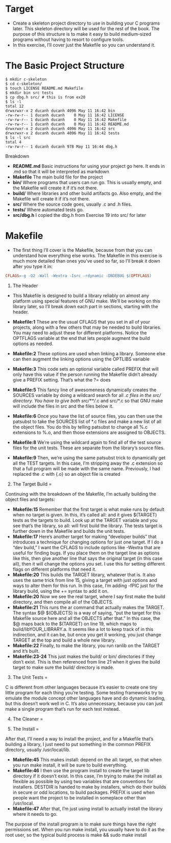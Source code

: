Target
=

- Create a skeleton project directory to use in building your C programs later. This skeleton directory will be used for the rest of the book. The purpose of this structure is to make it easy to build medium-sized programs without having to resort to configure tools.
- In this exercise, I’ll cover just the Makefile so you can understand it.


The Basic Project Structure
=
```console
$ mkdir c-skeleton
$ cd c-skeleton/
$ touch LICENSE README.md Makefile
$ mkdir bin src tests
$ cp dbg.h src/ # this is from ex20
$ ls -l
total 12
drwxrwxr-x 2 ducanh ducanh 4096 May 11 16:42 bin
-rw-rw-r-- 1 ducanh ducanh    0 May 11 16:42 LICENSE
-rw-rw-r-- 1 ducanh ducanh    0 May 11 16:42 Makefile
-rw-rw-r-- 1 ducanh ducanh    0 May 11 16:42 README.md
drwxrwxr-x 2 ducanh ducanh 4096 May 11 16:42 src
drwxrwxr-x 2 ducanh ducanh 4096 May 11 16:42 tests
$ ls -l src
total 4
-rw-rw-r-- 1 ducanh ducanh 978 May 11 16:44 dbg.h
```

Breakdown
- **README.md** Basic instructions for using your project go here. It ends in .md so that it will be
interpreted as markdown
- **Makefile** The main build file for the project
- **bin/** Where programs that users can run go. This is usually empty, and the Makefile will create it if it’s not there.
- **build/** Where libraries and other build artifacts go. Also empty, and the Makefile will create it if it’s not there.
- **src/** Where the source code goes, usually .c and .h files.
- **tests/** Where automated tests go.
- **src/dbg.h** I copied the dbg.h from Exercise 19 into src/ for later


Makefile
=
- The first thing I’ll cover is the Makefile, because from that you can understand how everything else works. The Makefile in this exercise is much more detailed than ones you’ve used so far, so I’ll break it down after you type it in:

```makefile
CFLAGS=-g -O2 -Wall -Wextra -Isrc -rdynamic -DNDEBUG $(OPTFLAGS)
```


1. The Header
- This Makefile is designed to build a library reliably on almost any platform using special features of GNU make. We’ll be working on this library later, so I’ll break down each part in sections, starting with the header.

- **Makefile:1** These are the usual CFLAGS that you set in all of your projects, along with a few others that may be needed to build libraries. You may need to adjust these for different platforms. Notice the OPTFLAGS variable at the end that lets people augment the build options as needed.
- **Makefile:2** These options are used when linking a library. Someone else can then augment the
linking options using the OPTLIBS variable
- **Makefile:3** This code sets an optional variable called PREFIX that will only have this value if the
person running the Makefile didn’t already give a PREFIX setting. That’s what the ?= does
- **Makefile:5** This fancy line of awesomeness dynamically creates the SOURCES variable by doing a wildcard search for all *.c files in the src/ directory. You have to give both src/**/*.c and src/*.c so that GNU make will include the files in src and the files below it.
- **Makefile:6** Once you have the list of source files, you can then use the patsubst to take the SOURCES list of *.c files and make a new list of all the object files. You do this by telling patsubst to change all %.c extensions to %.o, and then those extensions are assigned to
OBJECTS.
- **Makefile:8** We’re using the wildcard again to find all of the test source files for the unit tests.
These are separate from the library’s source files.
- **Makefile:9** Then, we’re using the same patsubst trick to dynamically get all the TEST targets. In this case, I’m stripping away the .c extension so that a full program will be made with the same name. Previously, I had replaced the .c with {.o} so an object file is created



2. The Target Build
=

Continuing with the breakdown of the Makefile, I’m actually building the object files and targets:
- **Makefile:15** Remember that the first target is what make runs by default when no target is given. In this, it’s called all: and it gives $(TARGET) tests as the targets to build. Look up at the TARGET variable and you see that’s the library, so all: will first build the library. The tests target is further down in the Makefile and builds the unit tests.
- **Makefile:17** Here’s another target for making “developer builds” that introduces a technique for changing options for just one target. If I do a “dev build,” I want the CFLAGS to include options like -Wextra that are useful for finding bugs. If you place them on the target line as options like this, then give another line that says the original target (in this case all), then it will change the options you set. I use this for setting different flags on different platforms that need it.
- **Makefile:20** This builds the TARGET library, whatever that is. It also uses the same trick from line 15, giving a target with just options and ways to alter them for this run. In this case, I’m adding -fPIC just for the library build, using the += syntax to add it on.
- **Makefile:20** Now we see the real target, where I say first make the build directory, and then compile all of the OBJECTS.
- **Makefile:21** This runs the ar command that actually makes the TARGET. The syntax $@
$(OBJECTS) is a way of saying, “put the target for this Makefile source here and all the
OBJECTS after that.” In this case, the $@ maps back to the $(TARGET) on line 19, which maps
to build/libYOUR_LIBRARY.a. It seems like a lot to keep track of in this indirection, and it
can be, but once you get it working, you just change TARGET at the top and build a whole new
library.
- **Makefile:22** Finally, to make the library, you run ranlib on the TARGET and it’s built.
- **Makefile:23-24** This just makes the build/ or bin/ directories if they don’t exist. This is then referenced from line 21 when it gives the build target to make sure the build/ directory is made.


3. The Unit Tests
=

C is different from other languages because it’s easier to create one tiny little program for each thing you’re testing. Some testing frameworks try to emulate the module concept other languages have and do dynamic loading, but this doesn’t work well in C. It’s also unnecessary, because you can just make a single program that’s run for each test instead.



4. The Cleaner
=


5. The Install
= 

After that, I’ll need a way to install the project, and for a Makefile that’s building a library, I just need to put something in the common PREFIX directory, usually /usr/local/lib.
- **Makefile:45** This makes install: depend on the all: target, so that when you run make
install, it will be sure to build everything.
- **Makefile:46** I then use the program install to create the target lib directory if it doesn’t exist. In this case, I’m trying to make the install as flexible as possible by using two variables that are conventions for installers. DESTDIR is handed to make by installers, which do their builds in secure or odd locations, to build packages. PREFIX is used when people want the project to be installed in someplace other than /usr/local.
- **Makefile:47** After that, I’m just using install to actually install the library where it needs to go.

The purpose of the install program is to make sure things have the right permissions set. When
you run make install, you usually have to do it as the root user, so the typical build process is
make && sudo make install


